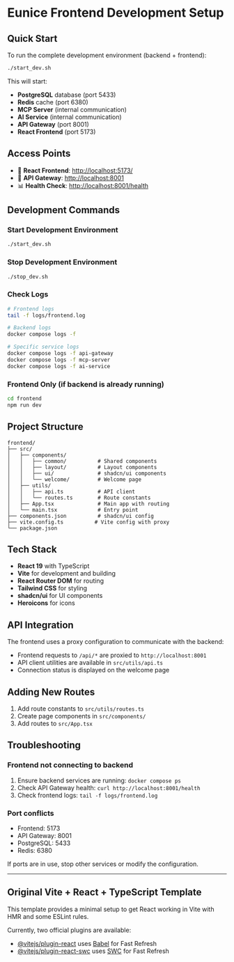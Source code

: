 # Eunice Frontend Development Setup

## Quick Start

To run the complete development environment (backend + frontend):

```bash
./start_dev.sh
```

This will start:

- **PostgreSQL** database (port 5433)
- **Redis** cache (port 6380)
- **MCP Server** (internal communication)
- **AI Service** (internal communication)
- **API Gateway** (port 8001)
- **React Frontend** (port 5173)

## Access Points

- 📱 **React Frontend**: <http://localhost:5173/>
- 🚪 **API Gateway**: <http://localhost:8001>
- 📊 **Health Check**: <http://localhost:8001/health>

## Development Commands

### Start Development Environment

```bash
./start_dev.sh
```

### Stop Development Environment

```bash
./stop_dev.sh
```

### Check Logs

```bash
# Frontend logs
tail -f logs/frontend.log

# Backend logs
docker compose logs -f

# Specific service logs
docker compose logs -f api-gateway
docker compose logs -f mcp-server
docker compose logs -f ai-service
```

### Frontend Only (if backend is already running)

```bash
cd frontend
npm run dev
```

## Project Structure

```
frontend/
├── src/
│   ├── components/
│   │   ├── common/          # Shared components
│   │   ├── layout/          # Layout components
│   │   ├── ui/              # shadcn/ui components
│   │   └── welcome/         # Welcome page
│   ├── utils/
│   │   ├── api.ts           # API client
│   │   └── routes.ts        # Route constants
│   ├── App.tsx              # Main app with routing
│   └── main.tsx             # Entry point
├── components.json          # shadcn/ui config
├── vite.config.ts          # Vite config with proxy
└── package.json
```

## Tech Stack

- **React 19** with TypeScript
- **Vite** for development and building
- **React Router DOM** for routing
- **Tailwind CSS** for styling
- **shadcn/ui** for UI components
- **Heroicons** for icons

## API Integration

The frontend uses a proxy configuration to communicate with the backend:

- Frontend requests to `/api/*` are proxied to `http://localhost:8001`
- API client utilities are available in `src/utils/api.ts`
- Connection status is displayed on the welcome page

## Adding New Routes

1. Add route constants to `src/utils/routes.ts`
2. Create page components in `src/components/`
3. Add routes to `src/App.tsx`

## Troubleshooting

### Frontend not connecting to backend

1. Ensure backend services are running: `docker compose ps`
2. Check API Gateway health: `curl http://localhost:8001/health`
3. Check frontend logs: `tail -f logs/frontend.log`

### Port conflicts

- Frontend: 5173
- API Gateway: 8001  
- PostgreSQL: 5433
- Redis: 6380

If ports are in use, stop other services or modify the configuration.

---

## Original Vite + React + TypeScript Template

This template provides a minimal setup to get React working in Vite with HMR and some ESLint rules.

Currently, two official plugins are available:

- [@vitejs/plugin-react](https://github.com/vitejs/vite-plugin-react/blob/main/packages/plugin-react) uses [Babel](https://babeljs.io/) for Fast Refresh
- [@vitejs/plugin-react-swc](https://github.com/vitejs/vite-plugin-react/blob/main/packages/plugin-react-swc) uses [SWC](https://swc.rs/) for Fast Refresh
